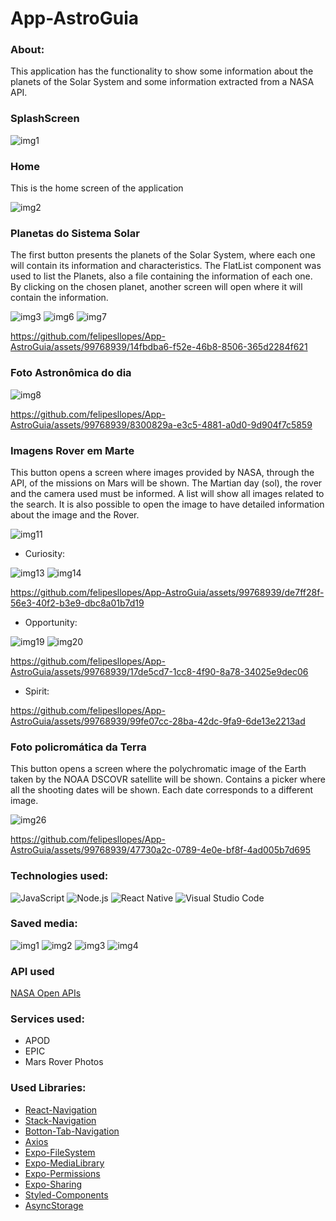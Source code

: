 # App-AstroGuia

### About:
This application has the functionality to show some information about the planets of the Solar System and some information extracted from a NASA API.

### SplashScreen

![img1](https://github.com/felipesllopes/App-AstroGuia/assets/99768939/02311d84-33ef-4617-9c43-c9874eee02f9)


### Home
This is the home screen of the application

![img2](https://github.com/felipesllopes/App-AstroGuia/assets/99768939/96a64c48-fd8a-4b91-9013-dba58c132f62)

### Planetas do Sistema Solar
The first button presents the planets of the Solar System, where each one will contain its information and characteristics. The FlatList component was used to list the Planets, also a file containing the information of each one. By clicking on the chosen planet, another screen will open where it will contain the information.

![img3](https://github.com/felipesllopes/App-AstroGuia/assets/99768939/7eff7ef9-1980-438c-ba94-fefcfc09d536)
![img6](https://github.com/felipesllopes/App-AstroGuia/assets/99768939/049c93a1-4ea5-4075-a596-25fc92b58ead)
![img7](https://github.com/felipesllopes/App-AstroGuia/assets/99768939/1afcbddd-d4d9-4b27-aabe-0c2d0d9bec98)



https://github.com/felipesllopes/App-AstroGuia/assets/99768939/14fbdba6-f52e-46b8-8506-365d2284f621


### Foto Astronômica do dia

![img8](https://github.com/felipesllopes/App-AstroGuia/assets/99768939/3fa41d8c-7eb7-4b82-a18e-8fc05685893f)



https://github.com/felipesllopes/App-AstroGuia/assets/99768939/8300829a-e3c5-4881-a0d0-9d904f7c5859


### Imagens Rover em Marte
This button opens a screen where images provided by NASA, through the API, of the missions on Mars will be shown. The Martian day (sol), the rover and the camera used must be informed. A list will show all images related to the search. It is also possible to open the image to have detailed information about the image and the Rover.

![img11](https://github.com/felipesllopes/App-AstroGuia/assets/99768939/9d65ad6f-d124-4c80-b208-634cf67f6d07)

- Curiosity:

![img13](https://github.com/felipesllopes/App-AstroGuia/assets/99768939/fe0e76ad-f5ad-4dfb-b8f1-695ef2f92ccf)
![img14](https://github.com/felipesllopes/App-AstroGuia/assets/99768939/e453ea22-d32c-44ff-811e-5a66cdf545a3)


https://github.com/felipesllopes/App-AstroGuia/assets/99768939/de7ff28f-56e3-40f2-b3e9-dbc8a01b7d19


- Opportunity:

![img19](https://github.com/felipesllopes/App-AstroGuia/assets/99768939/3e8204f4-40bb-43c7-a748-e24dbf13e8c2)
![img20](https://github.com/felipesllopes/App-AstroGuia/assets/99768939/06850171-7a77-4bd2-a01b-4ac8c09c7bf1)


https://github.com/felipesllopes/App-AstroGuia/assets/99768939/17de5cd7-1cc8-4f90-8a78-34025e9dec06


- Spirit:


https://github.com/felipesllopes/App-AstroGuia/assets/99768939/99fe07cc-28ba-42dc-9fa9-6de13e2213ad


### Foto policromática da Terra
This button opens a screen where the polychromatic image of the Earth taken by the NOAA DSCOVR satellite will be shown. Contains a picker where all the shooting dates will be shown. Each date corresponds to a different image.

![img26](https://github.com/felipesllopes/App-AstroGuia/assets/99768939/746fbdca-5e90-4b18-8bc5-a0a06a5544f9)


https://github.com/felipesllopes/App-AstroGuia/assets/99768939/47730a2c-0789-4e0e-bf8f-4ad005b7d695


### Technologies used:

![JavaScript](https://img.shields.io/badge/JavaScript-F7DF1E?style=for-the-badge&logo=javascript&logoColor=black)
![Node.js](https://img.shields.io/badge/Node.js-43853D?style=for-the-badge&logo=node.js&logoColor=white)
![React Native](https://img.shields.io/badge/React_Native-20232A?style=for-the-badge&logo=react&logoColor=61DAFB)
![Visual Studio Code](https://img.shields.io/badge/Visual_Studio_Code-0078D4?style=for-the-badge&logo=visual%20studio%20code&logoColor=white)


### Saved media:

![img1](https://github.com/felipesllopes/App-AstroGuia/assets/99768939/3203e5b8-18db-48df-8096-0f72d0d37ec7)
![img2](https://github.com/felipesllopes/App-AstroGuia/assets/99768939/66efa2a1-7bfa-42d2-885b-0e3c251ee8f7)
![img3](https://github.com/felipesllopes/App-AstroGuia/assets/99768939/4811e3fe-3b89-4438-9242-8d87da24ac83)
![img4](https://github.com/felipesllopes/App-AstroGuia/assets/99768939/6a7a6fd5-796a-4af7-bd1d-47b807239c3e)



### API used
[NASA Open APIs](https://api.nasa.gov/)
 
### Services used:

- APOD
- EPIC
- Mars Rover Photos
 
 
### Used Libraries: 

- [React-Navigation](https://reactnavigation.org/docs/getting-started/)
- [Stack-Navigation](https://reactnavigation.org/docs/stack-navigator)
- [Botton-Tab-Navigation](https://reactnavigation.org/docs/bottom-tab-navigator)
- [Axios](https://www.npmjs.com/package/react-native-axios)
- [Expo-FileSystem](https://docs.expo.dev/versions/latest/sdk/filesystem/?utm_source=google&utm_medium=cpc&utm_content=performancemax&gclid=Cj0KCQjwoeemBhCfARIsADR2QCvxB_4NAonrfJEzHvsjGu6eVTl9LXn0HF8Qybh7JLbgzVTm07ZMg9AaAge_EALw_wcB)
- [Expo-MediaLibrary](https://docs.expo.dev/versions/latest/sdk/media-library/)
- [Expo-Permissions](https://docs.expo.dev/guides/permissions/)
- [Expo-Sharing](https://docs.expo.dev/versions/latest/sdk/sharing/?utm_source=google&utm_medium=cpc&utm_content=performancemax&gclid=Cj0KCQjwoeemBhCfARIsADR2QCtujRN01uEokruxJ66TUn7RvVlhGdDKRwp97ADmP3Te7B9jKd-u5DEaAhNyEALw_wcB)
- [Styled-Components](https://styled-components.com/docs/basics)
- [AsyncStorage](https://docs.expo.dev/versions/latest/sdk/async-storage/?utm_source=google&utm_medium=cpc&utm_content=performancemax&gclid=Cj0KCQjwoeemBhCfARIsADR2QCvEshr6Xc9EIJgHd8zg8AB1C2FQZJsiHy0J4LACgvYHaVEHyVG5guAaAlFWEALw_wcB)
